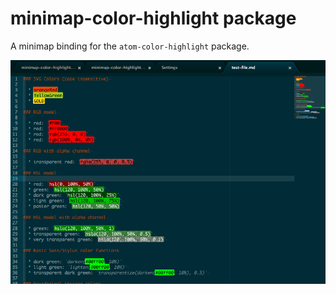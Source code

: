 # minimap-color-highlight package

A minimap binding for the `atom-color-highlight` package.

![Minimap Color Highlight Screenshot](https://github.com/abe33/minimap-color-highlight/blob/master/screenshot.png?raw=true)
